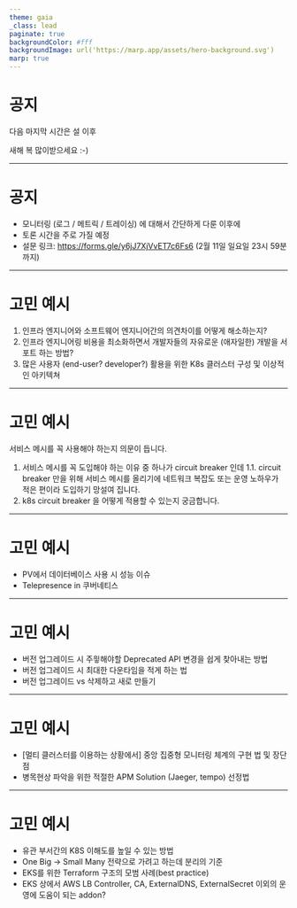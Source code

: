 ```yaml
---
theme: gaia
_class: lead
paginate: true
backgroundColor: #fff
backgroundImage: url('https://marp.app/assets/hero-background.svg')
marp: true
---
```


# 공지

다음 마지막 시간은 설 이후

새해 복 많이받으세요 :-\)

---

# 공지

- 모니터링 (로그 / 메트릭 / 트레이싱) 에 대해서 간단하게 다룬 이후에
- 토론 시간을 주로 가질 예정
- 설문 링크: https://forms.gle/y6jJ7XjVvET7c6Fs6
  (2월 11일 일요일 23시 59분 까지)

---

# 고민 예시

1. 인프라 엔지니어와 소프트웨어 엔지니어간의 의견차이를 어떻게 해소하는지?
2. 인프라 엔지니어링 비용을 최소화하면서 개발자들의 자유로운 (애자일한) 개발을 서포트 하는 방법?
3. 많은 사용자 (end-user? developer?) 활용을 위한 K8s 클러스터 구성 및 이상적인 아키텍쳐

---

# 고민 예시

서비스 메시를 꼭 사용해야 하는지 의문이 듭니다.

1.  서비스 메시를 꼭 도입해야 하는 이유 중 하나가 circuit breaker 인데
    1.1. circuit breaker 만을 위해 서비스 메시를 올리기에 네트워크 복잡도 또는 운영 노하우가 적은 편이라 도입하기 망설여 집니다.
2.  k8s circuit breaker 을 어떻게 적용할 수 있는지 궁금합니다.

---

# 고민 예시

- PV에서 데이터베이스 사용 시 성능 이슈
- Telepresence in 쿠버네티스

---

# 고민 예시

- 버전 업그레이드 시 주읳해야할 Deprecated API 변경을 쉽게 찾아내는 방법
- 버전 업그레이드 시 최대한 다운타임을 적게 하는 법
- 버전 업그레이드 vs 삭제하고 새로 만들기

---

# 고민 예시

- [멀티 클러스터를 이용하는 상황에서]
  중앙 집중형 모니터링 체계의 구현 법 및 장단점
- 병목현상 파악을 위한 적절한 APM Solution (Jaeger, tempo) 선정법

---

# 고민 예시

- 유관 부서간의 K8S 이해도를 높일 수 있는 방법
- One Big -> Small Many 전략으로 가려고 하는데 분리의 기준
- EKS를 위한 Terraform 구조의 모범 사례(best practice)
- EKS 상에서 AWS LB Controller, CA, ExternalDNS, ExternalSecret 이외의 운영에 도움이 되는 addon?
